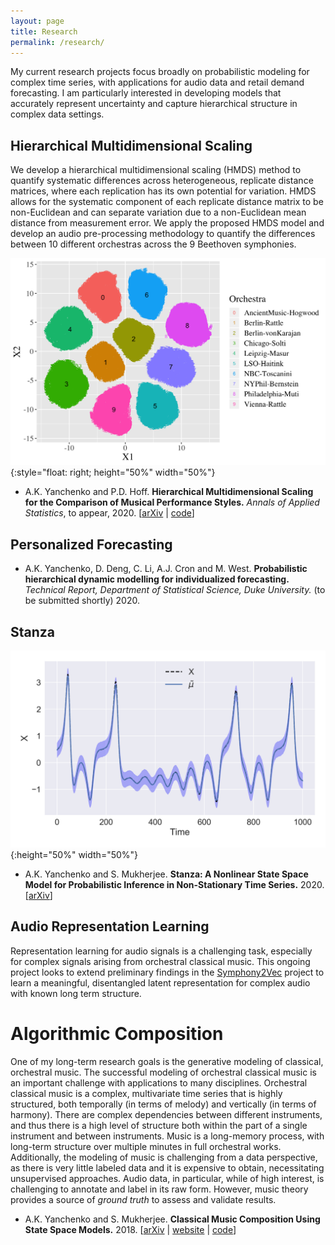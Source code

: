 ```yaml
---
layout: page
title: Research
permalink: /research/
---
```


My current research projects focus broadly on probabilistic modeling for complex time series, with applications for audio data and retail demand forecasting.  I am particularly interested in developing models that accurately represent uncertainty and capture hierarchical structure in complex data settings.


## Hierarchical Multidimensional Scaling

We develop a hierarchical multidimensional scaling (HMDS) method to quantify systematic differences across heterogeneous, replicate distance matrices, where each replication has its own potential for variation.  HMDS allows for the systematic component of each replicate distance matrix to be non-Euclidean and can separate variation due to a non-Euclidean mean distance from measurement error. We apply the proposed HMDS model and develop an audio pre-processing methodology to quantify the differences between 10 different orchestras across the 9 Beethoven symphonies.
 
![](X-tsne-tempo2.png){:style="float: right; height="50%" width="50%"}


- A.K. Yanchenko and P.D. Hoff. **Hierarchical Multidimensional Scaling for the Comparison of Musical Performance Styles.** *Annals of Applied Statistics*, to appear, 2020. [[arXiv](https://arxiv.org/abs/2004.13870) \| [code](https://github.com/aky4wn/HMDS)]


## Personalized Forecasting


- A.K. Yanchenko, D. Deng, C. Li, A.J. Cron and M. West. **Probabilistic hierarchical dynamic modelling for individualized forecasting.** *Technical Report, Department of Statistical Science, Duke University.* (to be submitted shortly) 2020.

## Stanza

![](Lorenz-r=5.png){:height="50%" width="50%"}

- A.K. Yanchenko and S. Mukherjee. **Stanza: A Nonlinear State Space Model for Probabilistic Inference in Non-Stationary Time Series.** 2020. [[arXiv](https://arxiv.org/abs/2006.06553)]



## Audio Representation Learning

Representation learning for audio signals is a challenging task, especially for complex signals arising from orchestral classical music.  This ongoing project looks to extend preliminary findings in the [Symphony2Vec](https://aky4wn.github.io/code/) project to learn a meaningful, disentangled latent representation for complex audio with known long term structure.




# Algorithmic Composition

One of my long-term research goals is the generative modeling of classical, orchestral music. The successful modeling of orchestral classical music is an important challenge with applications to many disciplines.  Orchestral classical music is a complex, multivariate time series that is highly structured, both temporally (in terms of melody) and vertically (in terms of harmony).  There are complex dependencies between different instruments, and thus there is a high level of structure both within the part of a single instrument and between instruments.  Music is a long-memory process, with long-term structure over multiple minutes in full orchestral works.  Additionally, the modeling of music is challenging from a data perspective, as there is very little labeled data and it is expensive to obtain, necessitating unsupervised approaches.  Audio data, in particular, while of high interest, is challenging to annotate and label in its raw form. However, music theory provides a source of *ground truth* to assess and validate results.


- A.K. Yanchenko and S. Mukherjee. **Classical Music Composition Using State Space Models.** 2018.  [[arXiv](https://arxiv.org/abs/1708.03822) \| [website](https://aky4wn.github.io/Classical-Music-Composition-Using-State-Space-Models/) \| [code](https://github.com/aky4wn/Classical-Music-Composition-Using-State-Space-Models)]

